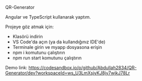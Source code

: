 QR-Generator 

Angular ve TypeScript kullanarak yaptım.

Projeye göz atmak için:

- Klasörü indirin
- VS Code'da açın (ya da kullandığınız IDE'de)
- Terminale girin ve myapp dosyasona erişin
- npm i komutunu çalıştırın
- npm run start komutunu çalıştırın


Demo link: https://codesandbox.io/p/github/Abdullah2834/QR-Generator/dev?workspaceId=ws_U3LmXsjyKJ8jy7wjkJ78Lr
